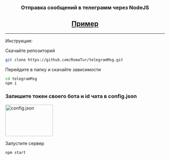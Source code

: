
<h3 align='center'><b>Отправка сообщений в телеграмм через NodeJS</b></h3>

<h2 align='center'>
<a href='http://romatur.xyz:3003' target='_blank'>Пример</a>
</h2>

---

*Инструкция:*

Скачайте репозиторий
``` bash
git clone https://github.com/RomaTur/telegramMsg.git
```

Перейдите в папку и скачайте зависимости
``` bash
cd telegramMsg
npm i
```

### Запишите токен своего бота и id чата в config.json

<img src="https://github.com/RomaTur/telegramMsg/tree/master/markdown/config.png" alt="config.json" width='150px' height='100px'>

Запустите сервер
``` bash
npm start
```
